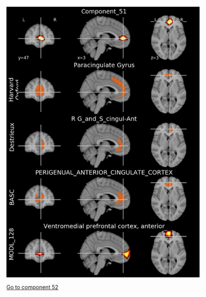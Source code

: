 


![51](preliminary/51.jpg "Component 51")

[Go to component 52](https://parietal-inria.github.io/MODL_atlas/512/52 "Component 52")